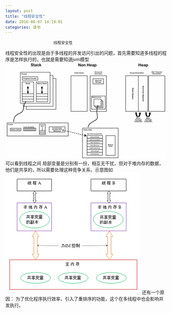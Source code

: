 ```yaml
---
layout: post
title: "线程安全性"
date: 2016-08-07 14:19:01
categories: 读书
---
```


                         线程安全性
   线程安全性的出现是由于多线程的并发访问引出的问题，首先需要知道多线程的程序是怎样执行的，也就是需要知道jvm模型
   ![jvm](/public/img/JVM.png)
   可以看到线程之间
局部变量是分别有一份，相互无干扰，但对于堆内存的数据，他们是共享的，所以需要处理这种竞争关系，示意图如
![共享](/public/img/thread_share.png)
还有一个原因：
为了优化程序执行效率，引入了重排序的功能，这个在多线程中也会影响并发执行。